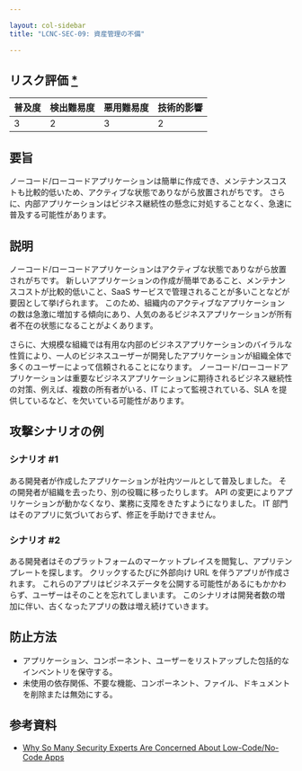 ```yaml
---

layout: col-sidebar
title: "LCNC-SEC-09: 資産管理の不備"

---
```


## リスク評価 [*](https://owasp.org/www-project-top-ten/2017/Note_About_Risks)

| 普及度 | 検出難易度 | 悪用難易度 | 技術的影響 |
| --- | --- | --- | --- |
| 3 | 2 | 3 | 2 |

## 要旨

ノーコード/ローコードアプリケーションは簡単に作成でき、メンテナンスコストも比較的低いため、アクティブな状態でありながら放置されがちです。
さらに、内部アプリケーションはビジネス継続性の懸念に対処することなく、急速に普及する可能性があります。

## 説明

ノーコード/ローコードアプリケーションはアクティブな状態でありながら放置されがちです。
新しいアプリケーションの作成が簡単であること、メンテナンスコストが比較的低いこと、SaaS サービスで管理されることが多いことなどが要因として挙げられます。
このため、組織内のアクティブなアプリケーションの数は急激に増加する傾向にあり、人気のあるビジネスアプリケーションが所有者不在の状態になることがよくあります。

さらに、大規模な組織では有用な内部のビジネスアプリケーションのバイラルな性質により、一人のビジネスユーザーが開発したアプリケーションが組織全体で多くのユーザーによって信頼されることになります。
ノーコード/ローコードアプリケーションは重要なビジネスアプリケーションに期待されるビジネス継続性の対策、例えば、複数の所有者がいる、IT によって監視されている、SLA を提供しているなど、を欠いている可能性があります。

## 攻撃シナリオの例

### シナリオ #1

ある開発者が作成したアプリケーションが社内ツールとして普及しました。
その開発者が組織を去ったり、別の役職に移ったりします。
API の変更によりアプリケーションが動かなくなり、業務に支障をきたすようになりました。
IT 部門はそのアプリに気づいておらず、修正を手助けできません。

### シナリオ #2

ある開発者はそのプラットフォームのマーケットプレイスを閲覧し、アプリテンプレートを探します。
クリックするたびに外部向け URL を伴うアプリが作成されます。
これらのアプリはビジネスデータを公開する可能性があるにもかかわらず、ユーザーはそのことを忘れてしまいます。
このシナリオは開発者数の増加に伴い、古くなったアプリの数は増え続けていきます。

## 防止方法

- アプリケーション、コンポーネント、ユーザーをリストアップした包括的なインベントリを保守する。
- 未使用の依存関係、不要な機能、コンポーネント、ファイル、ドキュメントを削除または無効にする。

## 参考資料

- [Why So Many Security Experts Are Concerned About Low-Code/No-Code Apps](https://www.darkreading.com/dr-tech/why-so-many-security-experts-are-concerned-about-low-code-no-code-apps)
